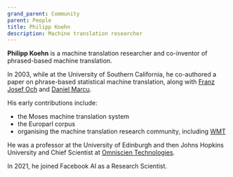 ```yaml
---
grand_parent: Community
parent: People
title: Philipp Koehn
description: Machine translation researcher
---
```


**Philipp Koehn** is a machine translation researcher and co-inventor of phrased-based machine translation.

In 2003, while at the University of Southern California, he co-authored a paper on phrase-based statistical machine translation,
along with [Franz Josef Och](franz-josef-och.md) and [Daniel Marcu](daniel-marcu.md).

His early contributions include:

* the Moses machine translation system
* the Europarl corpus
* organising the machine translation research community, including [WMT](events/wmt.md)

He was a professor at the University of Edinburgh and then Johns Hopkins University and Chief Scientist at [Omniscien Technologies](industry/companies.md#omniscien_technologies).

In 2021, he joined Facebook AI as a Research Scientist.
